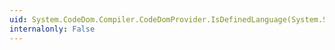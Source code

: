 ```yaml
---
uid: System.CodeDom.Compiler.CodeDomProvider.IsDefinedLanguage(System.String)
internalonly: False
---
```


